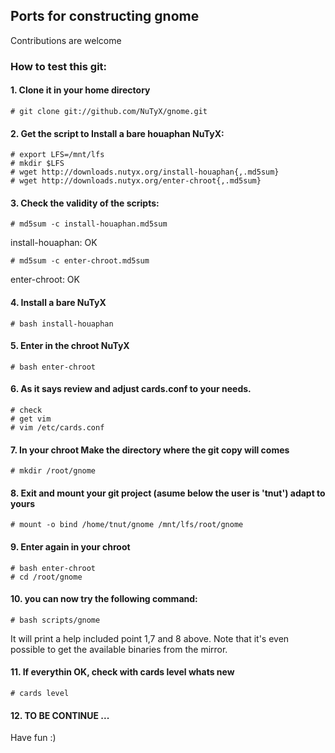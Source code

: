 ## Ports for constructing gnome

Contributions are welcome

### How to test this git:

#### 1. Clone it in your home directory

    # git clone git://github.com/NuTyX/gnome.git

#### 2. Get the script to Install a bare houaphan NuTyX:

    # export LFS=/mnt/lfs
    # mkdir $LFS
    # wget http://downloads.nutyx.org/install-houaphan{,.md5sum}
    # wget http://downloads.nutyx.org/enter-chroot{,.md5sum}

#### 3. Check the validity of the scripts:

    # md5sum -c install-houaphan.md5sum

   install-houaphan: OK

    # md5sum -c enter-chroot.md5sum

   enter-chroot: OK

#### 4. Install a bare NuTyX

    # bash install-houaphan

#### 5. Enter in the chroot NuTyX

    # bash enter-chroot

#### 6. As it says review and adjust cards.conf to your needs.

    # check
    # get vim
    # vim /etc/cards.conf


#### 7. In your chroot Make the directory where the git copy will comes

    # mkdir /root/gnome

#### 8. Exit and mount your git project (asume below the user is 'tnut') adapt to yours

    # mount -o bind /home/tnut/gnome /mnt/lfs/root/gnome

#### 9. Enter again in your chroot

    # bash enter-chroot
    # cd /root/gnome

#### 10. you can now try the following command:

    # bash scripts/gnome

It will print a help included point 1,7 and 8 above. Note that it's even possible to get the available binaries from the mirror.


#### 11. If everythin OK, check with cards level whats new

    # cards level

#### 12. TO BE CONTINUE ...

Have fun :)
